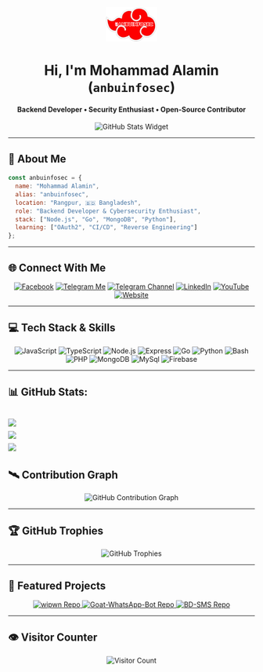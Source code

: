 <p align="center">
  <img src="./assets/banner.png" height="70" alt="My Banner" />
</p>

<h1 align="center">Hi, I'm Mohammad Alamin (<code>anbuinfosec</code>)</h1>
<h4 align="center">Backend Developer • Security Enthusiast • Open-Source Contributor</h4>

<p align="center">
  <img src="https://github-widgetbox.vercel.app/api/profile?username=anbuinfosec&data=followers,repositories,stars,commits&theme=darkmode" alt="GitHub Stats Widget" />
</p>

---

## 🧠 About Me

```js
const anbuinfosec = {
  name: "Mohammad Alamin",
  alias: "anbuinfosec",
  location: "Rangpur, 🇧🇩 Bangladesh",
  role: "Backend Developer & Cybersecurity Enthusiast",
  stack: ["Node.js", "Go", "MongoDB", "Python"],
  learning: ["OAuth2", "CI/CD", "Reverse Engineering"]
};
````

---

## 🌐 Connect With Me

<p align="center">
  <a href="https://facebook.com/anbuinfosec" target="_blank"><img src="https://img.shields.io/badge/Facebook-2CA5E0?style=for-the-badge&logo=Facebook&logoColor=white" alt="Facebook" /></a>
  <a href="https://t.me/anbuinfosec" target="_blank"><img src="https://img.shields.io/badge/Telegram%20(Me)-2CA5E0?style=for-the-badge&logo=telegram&logoColor=white" alt="Telegram Me" /></a>
  <a href="https://t.me/anbuinfosec_official" target="_blank"><img src="https://img.shields.io/badge/Telegram%20(Channel)-0088cc?style=for-the-badge&logo=telegram&logoColor=white" alt="Telegram Channel" /></a>
  <a href="https://linkedin.com/in/anbuinfosec" target="_blank"><img src="https://img.shields.io/badge/LinkedIn-0077B5?style=for-the-badge&logo=linkedin&logoColor=white" alt="LinkedIn" /></a>
  <a href="https://youtube.com/@anbuinfosec" target="_blank"><img src="https://img.shields.io/badge/YouTube-FF0000?style=for-the-badge&logo=youtube&logoColor=white" alt="YouTube" /></a>
  <a href="https://anbuinfosec.xyz" target="_blank"><img src="https://img.shields.io/badge/Website-00ACEE?style=for-the-badge&logo=google-chrome&logoColor=white" alt="Website" /></a>
</p>

---

## 💻 Tech Stack & Skills

<p align="center">
  <img alt="JavaScript" height="40" src="https://raw.githubusercontent.com/tandpfun/skill-icons/main/icons/JavaScript.svg" />
  <img alt="TypeScript" height="40" src="https://raw.githubusercontent.com/tandpfun/skill-icons/main/icons/TypeScript.svg" />
  <img alt="Node.js" height="40" src="https://raw.githubusercontent.com/tandpfun/skill-icons/main/icons/NodeJS-Dark.svg" />
  <img alt="Express" height="40" src="https://raw.githubusercontent.com/tandpfun/skill-icons/main/icons/ExpressJS-Dark.svg" />
  <img alt="Go" height="40" src="https://raw.githubusercontent.com/tandpfun/skill-icons/main/icons/GoLang.svg" />
  <img alt="Python" height="40" src="https://raw.githubusercontent.com/tandpfun/skill-icons/main/icons/Python-Dark.svg" />
  <img alt="Bash" height="40" src="https://raw.githubusercontent.com/tandpfun/skill-icons/main/icons/Bash-Dark.svg" />
  <img alt="PHP" height="40" src="https://raw.githubusercontent.com/tandpfun/skill-icons/main/icons/PHP-Dark.svg" />
  <img alt="MongoDB" height="40" src="https://raw.githubusercontent.com/tandpfun/skill-icons/main/icons/MongoDB.svg" />
  <img alt="MySql" height="40" src="https://raw.githubusercontent.com/tandpfun/skill-icons/main/icons/MySQL-Dark.svg" />
  <img alt="Firebase" height="40" src="https://raw.githubusercontent.com/tandpfun/skill-icons/main/icons/Firebase-Dark.svg" />
</p>

---

## 📊 GitHub Stats:
![](https://github-readme-stats.vercel.app/api?username=anbuinfosec&theme=dark&hide_border=false&include_all_commits=true&count_private=true)<br/>
![](https://github-readme-streak-stats.herokuapp.com/?user=anbuinfosec&theme=dark&hide_border=false)<br/>
![](https://github-readme-stats.vercel.app/api/top-langs/?username=anbuinfosec&layout=donut-vertical&theme=dark&hide_border=false&include_all_commits=true&count_private=true)
---


## 🛰️ Contribution Graph

<p align="center">
  <img src="https://github-readme-activity-graph.vercel.app/graph?username=anbuinfosec&theme=tokyo-night&hide_border=true" alt="GitHub Contribution Graph" />
</p>

---

## 🏆 GitHub Trophies

<p align="center">
  <img src="https://github-profile-trophy.vercel.app/?username=anbuinfosec&theme=tokyonight&margin-w=10&no-frame=true&no-bg=true" alt="GitHub Trophies" />
</p>

---

## 🚀 Featured Projects

<p align="center">
  <a href="https://github.com/anbuinfosec/wipwn" target="_blank">
    <img src="https://github-readme-stats.vercel.app/api/pin/?username=anbuinfosec&repo=wipwn&theme=tokyonight" alt="wipwn Repo" />
  </a>
  <a href="https://github.com/anbuinfosec/Goat-WhatsApp-Bot" target="_blank">
    <img src="https://github-readme-stats.vercel.app/api/pin/?username=anbuinfosec&repo=Goat-WhatsApp-Bot&theme=tokyonight" alt="Goat-WhatsApp-Bot Repo" />
  </a>
  <a href="https://github.com/anbuinfosec/BD-SMS" target="_blank">
    <img src="https://github-readme-stats.vercel.app/api/pin/?username=anbuinfosec&repo=BD-SMS&theme=tokyonight" alt="BD-SMS Repo" />
  </a>
</p>

---

## 👁️ Visitor Counter

<p align="center">
  <img src="https://count.getloli.com/get/@anbuinfosec?theme=moebooru" alt="Visitor Count" />
</p>